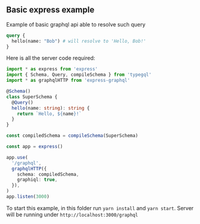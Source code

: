 ## Basic express example

Example of basic graphql api able to resolve such query

```graphql
query {
  hello(name: "Bob") # will resolve to 'Hello, Bob!'
}
```

Here is all the server code required:

```typescript
import * as express from 'express'
import { Schema, Query, compileSchema } from 'typegql'
import * as graphqlHTTP from 'express-graphql'

@Schema()
class SuperSchema {
  @Query()
  hello(name: string): string {
    return `Hello, ${name}!`
  }
}

const compiledSchema = compileSchema(SuperSchema)

const app = express()

app.use(
  '/graphql',
  graphqlHTTP({
    schema: compiledSchema,
    graphiql: true,
  }),
)
app.listen(3000)
```

To start this example, in this folder run `yarn install` and `yarn start`. Server will be running under `http://localhost:3000/graphql`
